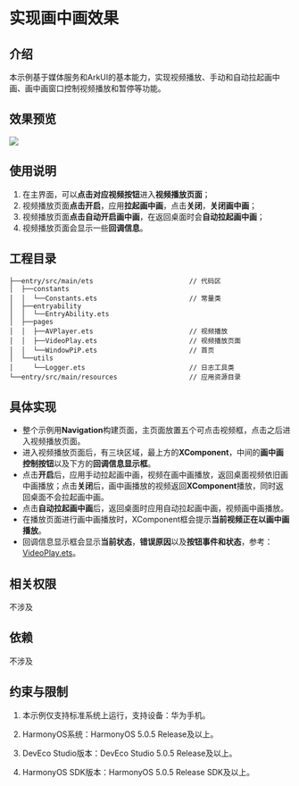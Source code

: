 # 实现画中画效果

## 介绍

本示例基于媒体服务和ArkUI的基本能力，实现视频播放、手动和自动拉起画中画、画中画窗口控制视频播放和暂停等功能。

## 效果预览

![](screenshots/devices/WindowPiP.gif)

## 使用说明

1. 在主界面，可以**点击对应视频按钮**进入**视频播放页面**；
2. 视频播放页面**点击开启**，应用**拉起画中画**，点击**关闭**，**关闭画中画**；
3. 视频播放页面**点击自动开启画中画**，在返回桌面时会**自动拉起画中画**；
4. 视频播放页面会显示一些**回调信息**。

## 工程目录

```
├──entry/src/main/ets                        // 代码区
│  ├──constants
│  │  └──Constants.ets                       // 常量类
│  ├──entryability
│  │  └──EntryAbility.ets       
│  ├──pages
│  │  ├──AVPlayer.ets                        // 视频播放
│  │  ├──VideoPlay.ets                       // 视频播放页面
│  │  └──WindowPiP.ets                       // 首页
│  └──utils
│     └──Logger.ets                          // 日志工具类
└──entry/src/main/resources                  // 应用资源目录
```


## 具体实现

- 整个示例用**Navigation**构建页面，主页面放置五个可点击视频框，点击之后进入视频播放页面。
- 进入视频播放页面后，有三块区域，最上方的**XComponent**，中间的**画中画控制按钮**以及下方的**回调信息显示框**。
- 点击**开启**后，应用手动拉起画中画，视频在画中画播放，返回桌面视频依旧画中画播放；点击**关闭**后，画中画播放的视频返回**XComponent**播放，同时返回桌面不会拉起画中画。
- 点击**自动拉起画中画**后，返回桌面时应用自动拉起画中画，视频画中画播放。
- 在播放页面进行画中画播放时，XComponent框会提示**当前视频正在以画中画播放**。
- 回调信息显示框会显示**当前状态**，**错误原因**以及**按钮事件和状态**，参考：[VideoPlay.ets](entry/src/main/ets/pages/VideoPlay.ets)。


## 相关权限

不涉及

## 依赖

不涉及

## 约束与限制

1. 本示例仅支持标准系统上运行，支持设备：华为手机。

2. HarmonyOS系统：HarmonyOS 5.0.5 Release及以上。

3. DevEco Studio版本：DevEco Studio 5.0.5 Release及以上。

4. HarmonyOS SDK版本：HarmonyOS 5.0.5 Release SDK及以上。